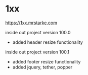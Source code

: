 # 1xx

https://1xx.mrstarke.com

inside out project version 100.0
  - added header resize functionality
  
  inside out project version 100.1
  - added footer resize functionality
  - added jquery, tether, popper